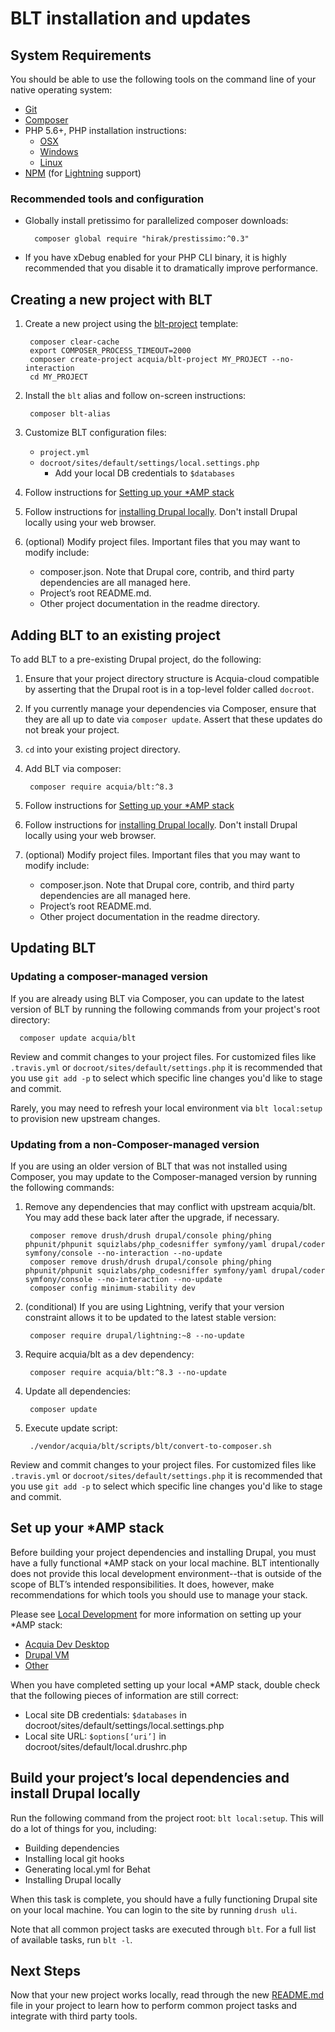 # BLT installation and updates

## System Requirements

You should be able to use the following tools on the command line of your native operating system:

* [Git](https://git-scm.com/)
* [Composer](https://getcomposer.org/download/)
* PHP 5.6+, PHP installation instructions:
    * [OSX](http://justinhileman.info/article/reinstalling-php-on-mac-os-x/)
    * [Windows](http://php.net/manual/en/install.windows.php)
    * [Linux](http://php.net/manual/en/install.unix.debian.php)
* [NPM](https://nodejs.org/en/download/) (for [Lightning](https://github.com/acquia/lightning) support)

### Recommended tools and configuration

* Globally install pretissimo for parallelized composer downloads:

        composer global require "hirak/prestissimo:^0.3"

* If you have xDebug enabled for your PHP CLI binary, it is highly recommended that you disable it to dramatically improve performance.

## Creating a new project with BLT

1. Create a new project using the [blt-project](https://github.com/acquia/blt-project) template:

        composer clear-cache
        export COMPOSER_PROCESS_TIMEOUT=2000
        composer create-project acquia/blt-project MY_PROJECT --no-interaction
        cd MY_PROJECT

1. Install the `blt` alias and follow on-screen instructions:

        composer blt-alias

1. Customize BLT configuration files:
    * `project.yml`
    * `docroot/sites/default/settings/local.settings.php`
        * Add your local DB credentials to `$databases`
1. Follow instructions for [Setting up your \*AMP stack](#set-up-your-amp-stack)
1. Follow instructions for <a href="#build-your-projects-local-dependencies-and-install-drupal-locally">installing Drupal locally</a>. Don't install Drupal locally using your web browser.
1. (optional) Modify project files. Important files that you may want to modify include:
    * composer.json. Note that Drupal core, contrib, and third party dependencies are all managed here.
    * Project’s root README.md.
    * Other project documentation in the readme directory.

## Adding BLT to an existing project

To add BLT to a pre-existing Drupal project, do the following:

1. Ensure that your project directory structure is Acquia-cloud compatible by asserting that the Drupal root is in a top-level folder called `docroot`.
1. If you currently manage your dependencies via Composer, ensure that they are all up to date via `composer update`. Assert that these updates do not break your project.
1. `cd` into your existing project directory.
1. Add BLT via composer:

        composer require acquia/blt:^8.3

1. Follow instructions for [Setting up your \*AMP stack](#set-up-your-42amp-stack)
1. Follow instructions for <a href="#build-your-projects-local-dependencies-and-install-drupal-locally">installing Drupal locally</a>. Don't install Drupal locally using your web browser.
1. (optional) Modify project files. Important files that you may want to modify include:
    * composer.json. Note that Drupal core, contrib, and third party dependencies are all managed here.
    * Project’s root README.md.
    * Other project documentation in the readme directory.

## Updating BLT

### Updating a composer-managed version

If you are already using BLT via Composer, you can update to the latest version of BLT by running the following commands from your project's root directory:

      composer update acquia/blt

Review and commit changes to your project files. For customized files like `.travis.yml` or `docroot/sites/default/settings.php` it is recommended that you use `git add -p` to select which specific line changes you'd like to stage and commit.

Rarely, you may need to refresh your local environment via `blt local:setup` to provision new upstream changes.

### Updating from a non-Composer-managed version

If you are using an older version of BLT that was not installed using Composer, you may update to the Composer-managed version by running the following commands:

1. Remove any dependencies that may conflict with upstream acquia/blt. You may add these back later after the upgrade, if necessary.

        composer remove drush/drush drupal/console phing/phing phpunit/phpunit squizlabs/php_codesniffer symfony/yaml drupal/coder symfony/console --no-interaction --no-update
        composer remove drush/drush drupal/console phing/phing phpunit/phpunit squizlabs/php_codesniffer symfony/yaml drupal/coder symfony/console --no-interaction --no-update
        composer config minimum-stability dev

1. (conditional) If you are using Lightning, verify that your version constraint allows it to be updated to the latest stable version:

        composer require drupal/lightning:~8 --no-update

1. Require acquia/blt as a dev dependency:

        composer require acquia/blt:^8.3 --no-update

1. Update all dependencies:

        composer update

1. Execute update script:

        ./vendor/acquia/blt/scripts/blt/convert-to-composer.sh

Review and commit changes to your project files. For customized files like `.travis.yml` or `docroot/sites/default/settings.php` it is recommended that you use `git add -p` to select which specific line changes you'd like to stage and commit.

## Set up your \*AMP stack

Before building your project dependencies and installing Drupal, you must have a fully functional \*AMP stack on your local machine. BLT intentionally does not provide this local development environment--that is outside of the scope of BLT’s intended responsibilities. It does, however, make recommendations for which tools you should use to manage your stack.

Please see [Local Development](readme/local-development.md) for more information on setting up your \*AMP stack:

* [Acquia Dev Desktop](readme/local-development.md#using-acquia-dev-desktop-for-blt-generated-projects)
* [Drupal VM](readme/local-development.md#using-drupal-vm-for-blt-generated-projects)
* [Other](readme/local-development.md#alternative-local-development-environments)

When you have completed setting up your local \*AMP stack, double check that the following pieces of information are still correct:

* Local site DB credentials: `$databases` in docroot/sites/default/settings/local.settings.php
* Local site URL: `$options[‘uri’]` in docroot/sites/default/local.drushrc.php

## Build your project’s local dependencies and install Drupal locally

Run the following command from the project root: `blt local:setup`. This will do a lot of things for you, including:

* Building dependencies
* Installing local git hooks
* Generating local.yml for Behat
* Installing Drupal locally

When this task is complete, you should have a fully functioning Drupal site on your local machine. You can login to the site by running `drush uli`.

Note that all common project tasks are executed through `blt`. For a full list of available tasks, run `blt -l`.

## Next Steps

Now that your new project works locally, read through the new [README.md](https://github.com/acquia/blt/blob/8.x/template/README.md) file in your project to learn how to perform common project tasks and integrate with third party tools.
